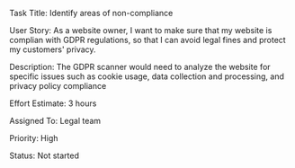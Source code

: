 Task Title: Identify areas of non-compliance

User Story: As a website owner, I want to make sure that my website is complian with GDPR regulations, so that I can avoid legal fines and protect my customers' privacy.

Description: The GDPR scanner would need to analyze the website for specific issues such as cookie usage, data collection and processing, and privacy policy compliance

Effort Estimate: 3 hours

Assigned To: Legal team

Priority: High

Status: Not started






